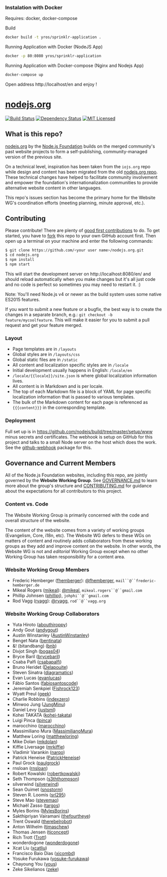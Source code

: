 ### Instalation with Docker

Requires: docker, docker-compose

Build

```bash
docker build -t yros/sprinklr-application .
```

Running Application with Docker (NodeJS App)

```bash
docker -p 80:8080 yros/sprinklr-application
```

Running Application with Docker-compose (Nginx and Nodejs App)

```bash
docker-compose up
```

Open address http://localhost/en and enjoy !


# [nodejs.org](https://nodejs.org/)

[![Build Status](https://img.shields.io/travis/nodejs/nodejs.org/master.svg)](http://travis-ci.org/nodejs/nodejs.org)
[![Dependency Status](https://img.shields.io/david/nodejs/nodejs.org.svg)](https://david-dm.org/nodejs/nodejs.org)
[![MIT Licensed](https://img.shields.io/badge/license-MIT-blue.svg)](LICENSE)

## What is this repo?

[nodejs.org](https://nodejs.org) by the [Node.js Foundation](https://nodejs.org/foundation/) builds on the merged community's past website projects to form a self-publishing, community-managed version of the previous site.

On a technical level, inspiration has been taken from the `iojs.org` repo while design and content has been migrated from the old [nodejs.org repo](https://github.com/nodejs/nodejs.org-archive). These technical changes have helped to facilitate community involvement and empower the foundation's internationalization communities to provide alternative website content in other languages.

This repo's issues section has become the primary home for the Website WG's coordination efforts (meeting planning, minute approval, etc.).

## Contributing



Please contribute! There are plenty of [good first contributions](https://github.com/nodejs/nodejs.org/labels/good%20first%20contribution) to do. To get started, you have to [fork](https://github.com/nodejs/nodejs.org/fork) this repo to your own GitHub account first. Then open up a terminal on your machine and enter the following commands:

```bash
$ git clone https://github.com/<your user name>/nodejs.org.git
$ cd nodejs.org
$ npm install
$ npm start
```

This will start the development server on http://localhost:8080/en/ and should reload automatically when you make changes but it's all just code and no code is perfect so sometimes you may need to restart it. :)

Note: You'll need Node.js v4 or newer as the build system uses some native ES2015 features.

If you want to submit a new feature or a bugfix, the best way is to create the changes in a separate branch, e.g.: `git checkout -b feature/mycoolfeature`. This will make it easier for you to submit a pull request and get your feature merged.

### Layout

* Page templates are in `/layouts`
* Global styles are in `/layouts/css`
* Global static files are in `/static`
* All content and localization specific styles are in `/locale`
 * Initial development usually happens in English: `/locale/en`
 * `/locale/{{locale}}/site.json` is where global localization information lives.
 * All content is in Markdown and is per locale.
  * The top of each Markdown file is a block of YAML for page specific localization information that is passed to various templates.
  * The bulk of the Markdown content for each page is referenced as `{{{content}}}` in the corresponding template.

### Deployment

Full set up is in https://github.com/nodejs/build/tree/master/setup/www minus secrets and certificates. The webhook is setup on GitHub for this project and talks to a small Node server on the host which does the work. See the [github-webhook](https://github.com/rvagg/github-webhook) package for this.

## Governance and Current Members

All of the Node.js Foundation websites, including this repo, are jointly governed by the **Website Working Group**. See [GOVERNANCE.md](./GOVERNANCE.md) to learn more about the group's structure and [CONTRIBUTING.md](./CONTRIBUTING.md) for guidance about the expectations for all contributors to this project.

### Content vs. Code

The Website Working Group is primarily concerned with the code and overall structure of the website.

The content of the website comes from a variety of working groups (Evangelism, Core, i18n, etc). 
The Website WG defers to these WGs on matters of content and routinely adds collaborators from these
working groups as they add and improve content on the website. In other words, the Website WG is not
and *editorial* Working Group except when no other Working Group has taken responsibility for a
content area.

### Website Working Group Members

- Frederic Hemberger ([fhemberger](https://github.com/fhemberger)): [@fhemberger](https://twitter.com/fhemberger), `mail``@``frederic-hemberger.de`
- Mikeal Rogers ([mikeal](https://github.com/mikeal)): [@mikeal](https://twitter.com/mikeal), `mikeal.rogers``@``gmail.com`
- Phillip Johnsen ([phillipj](https://github.com/phillipj)), `johphi``@``gmail.com`
- Rod Vagg ([rvagg](https://github.com/rvagg)): [@rvagg](https://twitter.com/rvagg), `rod``@``vagg.org`

### Website Working Group Collaborators

- Yuta Hiroto ([abouthiroppy](https://github.com/abouthiroppy))
- Andy Gout ([andygout](https://github.com/andygout))
- Austin Winstanley ([AustinWinstanley](https://github.com/AustinWinstanley))
- Benget Nata ([bentinata](https://github.com/bentinata))
- &! (bitandbang) ([bnb](https://github.com/bnb))
- Divjot Singh ([bogas04](https://github.com/bogas04))
- Bryce Baril ([brycebaril](https://github.com/brycebaril))
- Csaba Palfi ([csabapalfi](https://github.com/csabapalfi))
- Bruno Heridet ([Delapouite](https://github.com/Delapouite))
- Steven Sinatra ([diagramatics](https://github.com/diagramatics))
- Evan Lucas ([evanlucas](https://github.com/evanlucas))
- Fábio Santos ([fabiosantoscode](https://github.com/fabiosantoscode))
- Jeremiah Senkpiel ([Fishrock123](https://github.com/Fishrock123))
- Wyatt Preul ([geek](https://github.com/geek))
- Charlie Robbins ([indexzero](https://github.com/indexzero))
- Minwoo Jung ([JungMinu](https://github.com/JungMinu))
- Daniel Levy ([justsml](https://github.com/justsml))
- Kohei TAKATA ([kohei-takata](https://github.com/kohei-takata))
- Luigi Pinca ([lpinca](https://github.com/lpinca))
- marocchino ([marocchino](https://github.com/marocchino))
- Massimiliano Mura ([MassimilianoMura](https://github.com/MassimilianoMura))
- Matthew Loring ([matthewloring](https://github.com/matthewloring))
- Mike Dolan ([mkdolan](https://github.com/mkdolan))
- Kiffie Liversage ([mrkiffie](https://github.com/mrkiffie))
- Vladimir Varankin ([narqo](https://github.com/narqo))
- Patrick Heneise ([PatrickHeneise](https://github.com/PatrickHeneise))
- Paul Grock ([paulgrock](https://github.com/paulgrock))
- rnsloan ([rnsloan](https://github.com/rnsloan))
- Robert Kowalski ([robertkowalski](https://github.com/robertkowalski))
- Seth Thompson ([s3ththompson](https://github.com/s3ththompson))
- silverwind ([silverwind](https://github.com/silverwind))
- Sean Ouimet ([snostorm](https://github.com/snostorm))
- Steven R. Loomis ([srl295](https://github.com/srl295))
- Steve Mao ([stevemao](https://github.com/stevemao))
- Michaël Zasso ([targos](https://github.com/targos))
- Myles Borins ([MylesBorins](https://github.com/MylesBorins))
- Sakthipriyan Vairamani ([thefourtheye](https://github.com/thefourtheye))
- Trent Oswald ([therebelrobot](https://github.com/therebelrobot))
- Anton Wilhelm ([timaschew](https://github.com/timaschew))
- Thomas Jensen ([tjconcept](https://github.com/tjconcept))
- Rich Trott ([Trott](https://github.com/Trott))
- wonderdogone ([wonderdogone](https://github.com/wonderdogone))
- Xcat Liu ([xcatliu](https://github.com/xcatliu))
- Francisco Baio Dias ([xicombd](https://github.com/xicombd))
- Yosuke Furukawa ([yosuke-furukawa](https://github.com/yosuke-furukawa))
- Chayoung You ([yous](https://github.com/yous))
- Zeke Sikelianos ([zeke](https://github.com/zeke))
